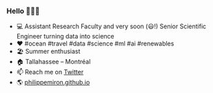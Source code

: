 ### Hello 👋👨‍💻

- 💻 Assistant Research Faculty and very soon (😃!) Senior Scientific Engineer turning data into science
- ♥️ #ocean #travel #data #science #ml #ai #renewables
- 🏖️ Summer enthusiast
- 🏠 Tallahassee – Montréal
- 📫 Reach me on [Twitter](https://twitter.com/philippemiron)
- 🌎 [philippemiron.github.io](https://philippemiron.github.io/)

<!--
**philippemiron/philippemiron** is a ✨ _special_ ✨ repository because its `README.md` (this file) appears on your GitHub profile.

Here are some ideas to get you started:

- 🔭 I’m currently working on ...
- 🌱 I’m currently learning ...
- 👯 I’m looking to collaborate on ...
- 🤔 I’m looking for help with ...
- 💬 Ask me about ...
- 📫 How to reach me: ...
- 😄 Pronouns: ...
- ⚡ Fun fact: ...
-->
